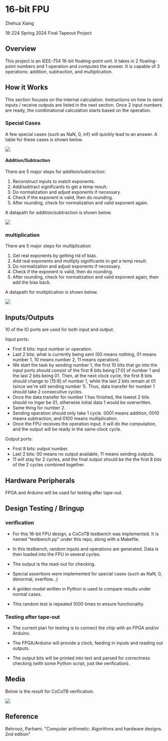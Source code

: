 # 16-bit FPU

Zhehua Xiang

18-224 Spring 2024 Final Tapeout Project

## Overview

This project is an IEEE-754 16-bit floating-point unit. It takes in 2 floating-point numbers and 1 operation and computes the answer.
It is capable of 3 operations: addition, subtraction, and multiplication.

## How it Works

This section focuses on the internal calculation. Instructions on how to send inputs / receive outputs are listed in the next section.
Once 2 input numbers are ready, the combinational calculation starts based on the operation.

### Special Cases

A few special cases (such as NaN, 0, inf) will quickly lead to an answer. A table for these cases is shown below.

![](special_case.png)

#### Addition/Subtraction

There are 5 major steps for addition/subtraction:
1. Reconstruct inputs to match exponents.
2. Add/subtract significants to get a temp result.
3. Do normalization and adjust exponents if necessary.
4. Check if the exponent is valid, then do rounding.
5. After rounding, check for normalization and valid exponent again.

A datapath for addition/subtraction is shown below.

![](add.png)

### multiplication

There are 5 major steps for multiplication:
1. Get real exponents by getting rid of bias.
2. Add real exponents and multiply significants to get a temp result.
3. Do normalization and adjust exponents if necessary.
4. Check if the exponent is valid, then do rounding.
5. After rounding, check for normalization and valid exponent again, then add the bias back.

A datapath for multiplication is shown below.

![](mul.png)


## Inputs/Outputs

10 of the IO ports are used for both input and output.

Input ports:
* First 8 bits: input number or operation.
* Last 2 bits: what is currently being sent (00 means nothing, 01 means number 1, 10 means number 2, 11 means operation).
* We start the task by sending number 1, the first 10 bits that go into the input ports should consist of the first 8 bits being [7:0] of number 1 and the last 2 bits being 01. Then, at the next clock cycle, the first 8 bits should change to [15:8] of number 1, while the last 2 bits remain at 01 (since we're still sending number 1). Thus, data transfer for number 1 should take 2 consecutive cycles.
* Once the data transfer for number 1 has finished, the lowest 2 bits should no lnger be 01, otherwise initial data 1 would be overwritten.
* Same thing for number 2.
* Sending operation should only take 1 cycle. 0001 means addition, 0010 means subtraction, and 0100 means multiplication.
* Once the FPU receives the operation input, it will do the computation, and the output will be ready in the same clock cycle.

Output ports:
* First 8 bits: output number.
* Last 2 bits: 00 means no output available, 11 means sending outputs.
* 11 will stay for 2 cycles, and the final output should be the the first 8 bits of the 2 cycles combined together.

## Hardware Peripherals

FPGA and Arduino will be used for testing after tape-out.

## Design Testing / Bringup

### verification

* For this 16-bit FPU design, a CoCoTB testbench was implemented. It is named "testbench.py" under this repo, along with a Makefile.

* In this testbench, random inputs and operations are generated. Data is then loaded into the FPU in several cycles. 

* The output is the read-out for checking.

* Special assertions were implemented for special cases (such as NaN, 0, denormal, overflow...)

* A golden model written in Python is used to compare results under normal cases.

* This random test is repeated 1000 times to ensure functionality.


### Testing after tape-out

* The current plan for testing is to connect the chip with an FPGA and/or Arduino.

* The FPGA/Arduino will provide a clock, feeding in inputs and reading out outputs.

* The output bits will be printed into text and parsed for correctness checking (with some Python script, just like verification).

## Media

Below is the result for CoCoTB verification.

![](verif.png)

## Reference

Behrooz, Parhami. "Computer arithmetic: Algorithms and hardware designs. 2nd edition"




